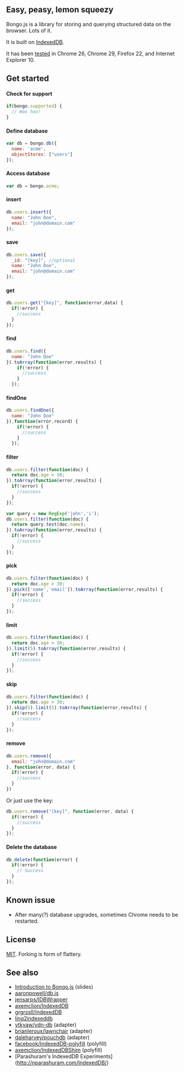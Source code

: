 ## Easy, peasy, lemon squeezy

Bongo.js is a library for storing and querying structured data on the browser. Lots of it.

It is built on [IndexedDB](http://en.wikipedia.org/wiki/Indexed_Database_API).

It has been [tested](http://aaronshaf.github.io/bongo.js/) in Chrome 26, Chrome 29, Firefox 22, and Internet Explorer 10.

## Get started

#### Check for support

```javascript
if(bongo.supported) {
  // Woo hoo!
}
```

#### Define database

```javascript
var db = bongo.db({
  name: 'acme',
  objectStores: ["users"]
});
```

#### Access database

```javascript
var db = bongo.acme;
```

#### insert

```javascript
db.users.insert({
  name: "John Doe",
  email: "john@domain.com"
});
```

#### save

```javascript
db.users.save({
  _id: "[key]", //optional
  name: "John Doe",
  email: "john@domain.com"
});
```

#### get

```javascript
db.users.get("[key]", function(error,data) {
  if(!error) {
    //success
  }
});
```

#### find

```javascript
db.users.find({
  name: "John Doe"
}).toArray(function(error,results) {
    if(!error) {
      //success
    }
  });
```

#### findOne

```javascript
db.users.findOne({
  name: "John Doe"
}),function(error,record) {
    if(!error) {
      //success
    }
  });
```

#### filter

```javascript
db.users.filter(function(doc) {
  return doc.age > 30;
}).toArray(function(error,results) {
  if(!error) {
    //success
  }
});
```

```javascript
var query = new RegExp('john','i');
db.users.filter(function(doc) {
  return query.test(doc.name);
}).toArray(function(error,results) {
  if(!error) {
    //success
  }
});
```

#### pick
```javascript
db.users.filter(function(doc) {
  return doc.age > 30;
}).pick(['name','email']).toArray(function(error,results) {
  if(!error) {
    //success
  }
});
```

#### limit
```javascript
db.users.filter(function(doc) {
  return doc.age > 30;
}).limit(5).toArray(function(error,results) {
  if(!error) {
    //success
  }
});
```

#### skip
```javascript
db.users.filter(function(doc) {
  return doc.age > 30;
}).skip(5).limit(5).toArray(function(error,results) {
  if(!error) {
    //success
  }
});
```

#### remove

```javascript
db.users.remove({
  email: "john@domain.com"
}, function(error, data) {
  if(!error) {
    //success
  }
})
```

Or just use the key:

```javascript
db.users.remove("[key]", function(error, data) {
  if(!error) {
    //success
  }
});
```

#### Delete the database

```javascript
db.delete(function(error) {
  if(!error) {
    // Success
  }
});
```

## Known issue

* After many(?) database upgrades, sometimes Chrome needs to be restarted.

## License

[MIT](http://en.wikipedia.org/wiki/MIT_License). Forking is form of flattery.

## See also

* [Introduction to Bongo.js](http://slid.es/aaronshaf/bongojs/fullscreen) (slides)
* [aaronpowell/db.js](https://github.com/aaronpowell/db.js)
* [jensarps/IDBWrapper](https://github.com/jensarps/IDBWrapper)
* [axemclion/IndexedDB](https://github.com/axemclion/IndexedDB)
* [grgrssll/IndexedDB](https://github.com/grgrssll/IndexedDB)
* [linq2indexeddb](http://linq2indexeddb.codeplex.com/)
* [ytkyaw/ydn-db](https://github.com/yathit/ydn-db/blob/master/js/ydn/db/conn/indexed_db.js) (adapter)
* [brianleroux/lawnchair](https://github.com/brianleroux/lawnchair/blob/master/src/adapters/indexed-db.js) (adapter)
* [daleharvey/pouchdb](https://github.com/daleharvey/pouchdb/blob/master/src/adapters/pouch.idb.js) (adapter)
* [facebook/IndexedDB-polyfill](https://github.com/facebook/IndexedDB-polyfill) (polyfill)
* [axemclion/IndexedDBShim](https://github.com/axemclion/IndexedDBShim) (polyfill)
* [Parashuram's IndexedDB Experiments] (http://nparashuram.com/IndexedDB/)